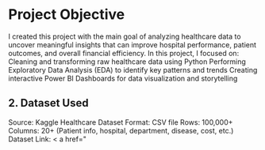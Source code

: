 # Project Objective

I created this project with the main goal of analyzing healthcare data to uncover meaningful insights that can improve hospital performance, patient outcomes, and overall financial efficiency.
In this project, I focused on: Cleaning and transforming raw healthcare data using Python Performing Exploratory Data Analysis (EDA) to identify key patterns and trends Creating interactive Power BI Dashboards for data visualization and storytelling

## 2. Dataset Used

Source: Kaggle Healthcare Dataset
Format: CSV file
Rows: 100,000+
Columns: 20+ (Patient info, hospital, department, disease, cost, etc.)
Dataset Link: < a href="

